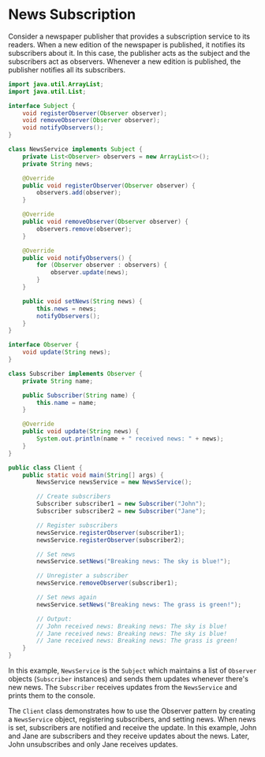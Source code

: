# News Subscription
Consider a newspaper publisher that provides a subscription service to its readers. When a new edition of the newspaper is published, it notifies its subscribers about it. In this case, the publisher acts as the subject and the subscribers act as observers. Whenever a new edition is published, the publisher notifies all its subscribers.
```java
import java.util.ArrayList;
import java.util.List;

interface Subject {
    void registerObserver(Observer observer);
    void removeObserver(Observer observer);
    void notifyObservers();
}

class NewsService implements Subject {
    private List<Observer> observers = new ArrayList<>();
    private String news;

    @Override
    public void registerObserver(Observer observer) {
        observers.add(observer);
    }

    @Override
    public void removeObserver(Observer observer) {
        observers.remove(observer);
    }

    @Override
    public void notifyObservers() {
        for (Observer observer : observers) {
            observer.update(news);
        }
    }

    public void setNews(String news) {
        this.news = news;
        notifyObservers();
    }
}

interface Observer {
    void update(String news);
}

class Subscriber implements Observer {
    private String name;

    public Subscriber(String name) {
        this.name = name;
    }

    @Override
    public void update(String news) {
        System.out.println(name + " received news: " + news);
    }
}

public class Client {
    public static void main(String[] args) {
        NewsService newsService = new NewsService();

        // Create subscribers
        Subscriber subscriber1 = new Subscriber("John");
        Subscriber subscriber2 = new Subscriber("Jane");

        // Register subscribers
        newsService.registerObserver(subscriber1);
        newsService.registerObserver(subscriber2);

        // Set news
        newsService.setNews("Breaking news: The sky is blue!");

        // Unregister a subscriber
        newsService.removeObserver(subscriber1);

        // Set news again
        newsService.setNews("Breaking news: The grass is green!");

        // Output:
        // John received news: Breaking news: The sky is blue!
        // Jane received news: Breaking news: The sky is blue!
        // Jane received news: Breaking news: The grass is green!
    }
}
```
In this example, `NewsService` is the `Subject` which maintains a list of `Observer` objects (`Subscriber` instances) and sends them updates whenever there's new news. The `Subscriber` receives updates from the `NewsService` and prints them to the console.

The `Client` class demonstrates how to use the Observer pattern by creating a `NewsService` object, registering subscribers, and setting news. When news is set, subscribers are notified and receive the update. In this example, John and Jane are subscribers and they receive updates about the news. Later, John unsubscribes and only Jane receives updates.